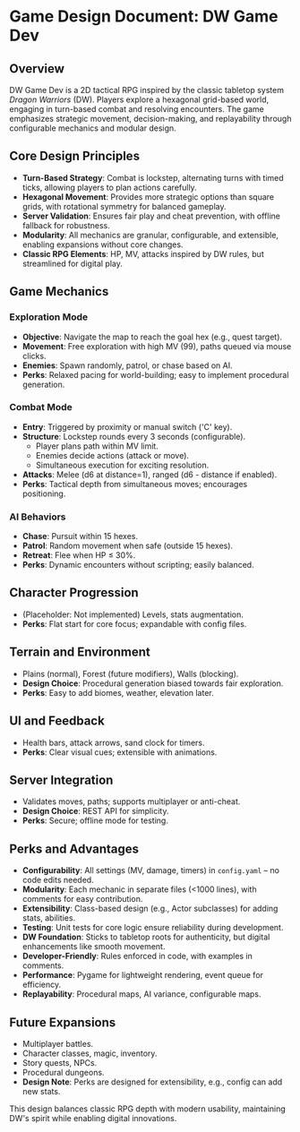 # Game Design Document: DW Game Dev

## Overview
DW Game Dev is a 2D tactical RPG inspired by the classic tabletop system *Dragon Warriors* (DW). Players explore a hexagonal grid-based world, engaging in turn-based combat and resolving encounters. The game emphasizes strategic movement, decision-making, and replayability through configurable mechanics and modular design.

## Core Design Principles
- **Turn-Based Strategy**: Combat is lockstep, alternating turns with timed ticks, allowing players to plan actions carefully.
- **Hexagonal Movement**: Provides more strategic options than square grids, with rotational symmetry for balanced gameplay.
- **Server Validation**: Ensures fair play and cheat prevention, with offline fallback for robustness.
- **Modularity**: All mechanics are granular, configurable, and extensible, enabling expansions without core changes.
- **Classic RPG Elements**: HP, MV, attacks inspired by DW rules, but streamlined for digital play.

## Game Mechanics

### Exploration Mode
- **Objective**: Navigate the map to reach the goal hex (e.g., quest target).
- **Movement**: Free exploration with high MV (99), paths queued via mouse clicks.
- **Enemies**: Spawn randomly, patrol, or chase based on AI.
- **Perks**: Relaxed pacing for world-building; easy to implement procedural generation.

### Combat Mode
- **Entry**: Triggered by proximity or manual switch ('C' key).
- **Structure**: Lockstep rounds every 3 seconds (configurable).
  - Player plans path within MV limit.
  - Enemies decide actions (attack or move).
  - Simultaneous execution for exciting resolution.
- **Attacks**: Melee (d6 at distance=1), ranged (d6 - distance if enabled).
- **Perks**: Tactical depth from simultaneous moves; encourages positioning.

### AI Behaviors
- **Chase**: Pursuit within 15 hexes.
- **Patrol**: Random movement when safe (outside 15 hexes).
- **Retreat**: Flee when HP ≤ 30%.
- **Perks**: Dynamic encounters without scripting; easily balanced.

## Character Progression
- (Placeholder: Not implemented) Levels, stats augmentation.
- **Perks**: Flat start for core focus; expandable with config files.

## Terrain and Environment
- Plains (normal), Forest (future modifiers), Walls (blocking).
- **Design Choice**: Procedural generation biased towards fair exploration.
- **Perks**: Easy to add biomes, weather, elevation later.

## UI and Feedback
- Health bars, attack arrows, sand clock for timers.
- **Perks**: Clear visual cues; extensible with animations.

## Server Integration
- Validates moves, paths; supports multiplayer or anti-cheat.
- **Design Choice**: REST API for simplicity.
- **Perks**: Secure; offline mode for testing.

## Perks and Advantages
- **Configurability**: All settings (MV, damage, timers) in `config.yaml` – no code edits needed.
- **Modularity**: Each mechanic in separate files (<1000 lines), with comments for easy contribution.
- **Extensibility**: Class-based design (e.g., Actor subclasses) for adding stats, abilities.
- **Testing**: Unit tests for core logic ensure reliability during development.
- **DW Foundation**: Sticks to tabletop roots for authenticity, but digital enhancements like smooth movement.
- **Developer-Friendly**: Rules enforced in code, with examples in comments.
- **Performance**: Pygame for lightweight rendering, event queue for efficiency.
- **Replayability**: Procedural maps, AI variance, configurable maps.

## Future Expansions
- Multiplayer battles.
- Character classes, magic, inventory.
- Story quests, NPCs.
- Procedural dungeons.
- **Design Note**: Perks are designed for extensibility, e.g., config can add new stats.

This design balances classic RPG depth with modern usability, maintaining DW's spirit while enabling digital innovations.
